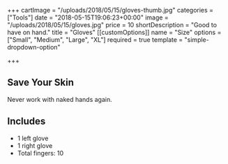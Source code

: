 +++
cartImage = "/uploads/2018/05/15/gloves-thumb.jpg"
categories = ["Tools"]
date = "2018-05-15T19:06:23+00:00"
image = "/uploads/2018/05/15/gloves.jpg"
price = 10
shortDescription = "Good to have on hand."
title = "Gloves"
[[customOptions]]
name = "Size"
options = ["Small", "Medium", "Large", "XL"]
required = true
template = "simple-dropdown-option"

+++
## Save Your Skin

Never work with naked hands again.

## Includes

- 1 left glove
- 1 right glove
- Total fingers: 10